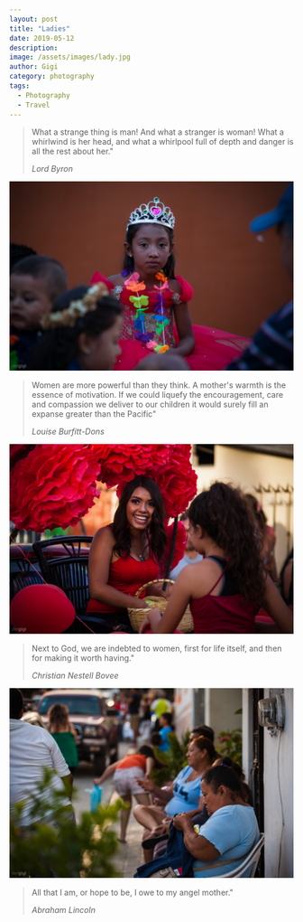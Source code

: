 ```yaml
---
layout: post
title: "Ladies"
date: 2019-05-12
description:
image: /assets/images/lady.jpg
author: Gigi
category: photography
tags:
  - Photography
  - Travel
---
```


> What a strange thing is man! And what a stranger is woman! What a whirlwind is
> her head, and what a whirlpool full of depth and danger is all the rest about
> her."  
>
> <cite>Lord Byron</cite>

![Young Lady](/assets/images/lady-young.jpg)

> Women are more powerful than they think. A mother's warmth is the essence of
> motivation. If we could liquefy the encouragement, care and compassion we
> deliver to our children it would surely fill an expanse greater than the
> Pacific"  
>
> <cite>Louise Burfitt-Dons</cite>

![Lady in Red](/assets/images/lady-red.jpg)

> Next to God, we are indebted to women, first for life itself, and then for
> making it worth having."
>
> <cite>Christian Nestell Bovee</cite>

![Old lady](/assets/images/lady-old.jpg)

> All that I am, or hope to be, I owe to my angel mother."
>
> <cite>Abraham Lincoln</cite>
